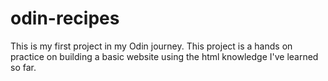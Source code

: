 # odin-recipes
This is my first project in my Odin journey. This project is a hands on practice on building a basic website using the html knowledge I've learned so far.